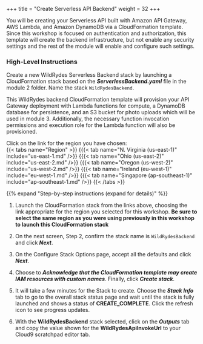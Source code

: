 +++
title = "Create Serverless API Backend"
weight = 32
+++

You will be creating your Serverless API built with Amazon API Gateway, AWS Lambda, and Amazon DynamoDB via a CloudFormation template. Since this workshop is focused on authentication and authorization, this template will create the backend infrastructure, but not enable any security settings and the rest of the module will enable and configure such settings.

### High-Level Instructions

Create a new WildRydes Serverless Backend stack by launching a CloudFormation stack based on the ***ServerlessBackend.yaml*** file in the module 2 folder. Name the stack `WildRydesBackend`.

This WildRydes backend CloudFormation template will provision your API Gateway deployment with Lambda functions for compute, a DynamoDB database for persistence, and an S3 bucket for photo uploads which will be used in module 3. Additionally, the necessary function invocation permissions and execution role for the Lambda function will also be provisioned.

Click on the link for the region you have chosen:  
{{< tabs name="Region" >}}
{{{< tab name="N. Virginia (us-east-1)" include="us-east-1.md" />}}
{{{< tab name="Ohio (us-east-2)" include="us-east-2.md" />}}
{{{< tab name="Oregon (us-west-2)" include="us-west-2.md" />}}
{{{< tab name="Ireland (eu-west-1)" include="eu-west-1.md" />}}
{{{< tab name="Singapore (ap-southeast-1)" include="ap-southeast-1.md" />}}
{{< /tabs >}}

{{% expand "Step-by-step instructions (expand for details)" %}}

1. Launch the CloudFormation stack from the links above, choosing the link appropriate for the region you selected for this workshop. **Be sure to select the same region as you were using previously in this workshop to launch this CloudFormation stack**

1. On the next screen, Step 2, confirm the stack name is `WildRydesBackend` and click ***Next***.

1. On the Configure Stack Options page, accept all the defaults and click ***Next***.

1. Choose to ***Acknowledge that the CloudFormation template may create IAM resources with custom names***. Finally, click ***Create stack***.

1. It will take a few minutes for the Stack to create. Choose the ***Stack Info*** tab to go to the overall stack status page and wait until the stack is fully launched and shows a status of **CREATE_COMPLETE**. Click the refresh icon to see progress updates.

1. With the **WildRydesBackend** stack selected, click on the ***Outputs*** tab and copy the value shown for the **WildRydesApiInvokeUrl** to your Cloud9 scratchpad editor tab.